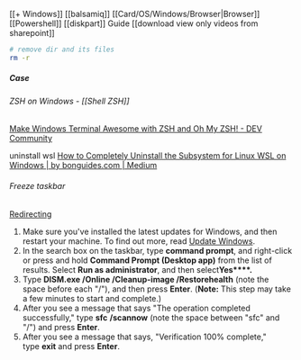 [[+ Windows]]
[[balsamiq]]
[[Card/OS/Windows/Browser|Browser]]
[[Powershell]]
[[diskpart]]
Guide
[[download view only videos from sharepoint]]

```sh
# remove dir and its files
rm -r
```


##### Case
###### ZSH on Windows - [[Shell ZSH]]
[Make Windows Terminal Awesome with ZSH and Oh My ZSH! - DEV Community](https://dev.to/pavlosisaris/windows-command-line-revolution-unleash-zsh-and-oh-my-zsh-a-simple-guide-for-developers-271o)

uninstall wsl
[How to Completely Uninstall the Subsystem for Linux WSL on Windows | by bonguides.com | Medium](https://medium.com/@bonguides25/how-to-completely-uninstall-the-subsystem-for-linux-wsl-on-windows-24b0945050a0)

###### Freeze taskbar
[Redirecting](https://answers.microsoft.com/en-us/windows/forum/all/windows-taskbar-frozen/43f24ad0-ae0f-4342-a685-11248fa34435)
1. Make sure you've installed the latest updates for Windows, and then restart your machine. To find out more, read [Update Windows](https://support.microsoft.com/en-us/windows/update-windows-3c5ae7fc-9fb6-9af1-1984-b5e0412c556a).
2. In the search box on the taskbar, type **command prompt**, and right-click or press and hold **Command Prompt (Desktop app)** from the list of results. Select **Run as administrator**, and then select**Yes****.**
3. Type **DISM.exe /Online /Cleanup-image /Restorehealth** (note the space before each "/"), and then press **Enter**. (**Note:** This step may take a few minutes to start and complete.)
4. After you see a message that says "The operation completed successfully," type **sfc** **/scannow** (note the space between "sfc" and "/") and press **Enter**.
5. After you see a message that says, "Verification 100% complete," type **exit** and press **Enter**.